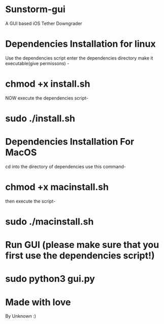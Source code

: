 # Sunstorm-gui
A GUI based iOS Tether Downgrader


# Dependencies Installation for linux
Use the dependencies script
enter the dependencies directory
make it executable(give permissons) - 
# chmod +x install.sh
NOW execute the dependencies script- 
# sudo ./install.sh

# Dependencies Installation For MacOS
cd into the directory of dependencies
use this command- 
# chmod +x macinstall.sh
then execute the script- 
# sudo ./macinstall.sh

# Run GUI (please make sure that you first use the dependencies script!)
# sudo python3 gui.py


# Made with love 
By Unknown :)
